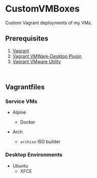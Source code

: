 # CustomVMBoxes
Custom Vagrant deployments of my VMs.

## Prerequisites

1. [Vagrant](https://www.vagrantup.com/downloads)
2. [Vagrant VMWare-Desktop Plugin](https://www.vagrantup.com/docs/providers/vmware/installation)
3. [Vagrant VMware Utility](https://www.vagrantup.com/docs/providers/vmware/vagrant-vmware-utility)

<br>

## Vagrantfiles

### Service VMs

- Alpine
    - Docker

- Arch 
    - `archiso` ISO builder

### Desktop Environments 

- Ubuntu
    - XFCE
